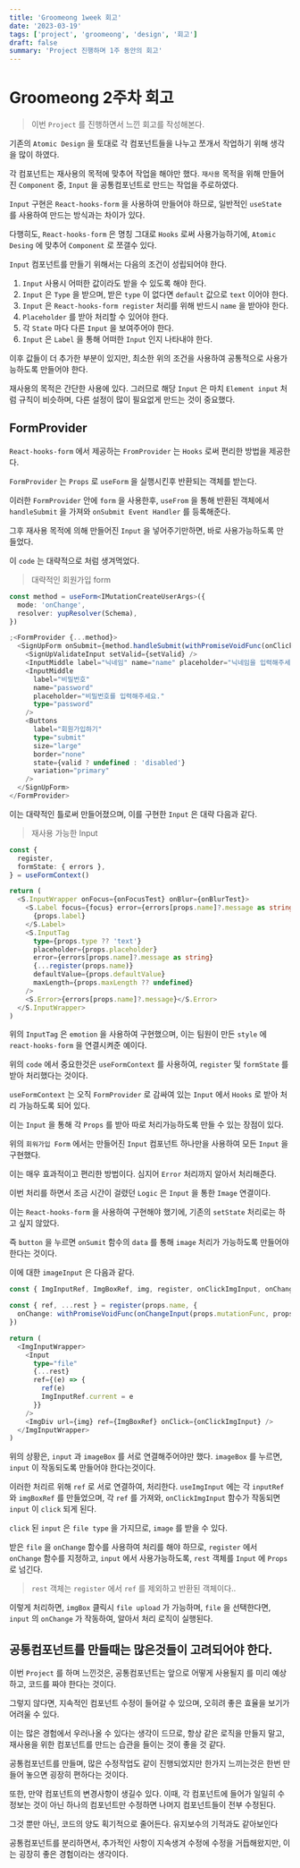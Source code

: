 ```yaml
---
title: 'Groomeong 1week 회고'
date: '2023-03-19'
tags: ['project', 'groomeong', 'design', '회고']
draft: false
summary: 'Project 진행하며 1주 동안의 회고'
---
```


# Groomeong 2주차 회고

> 이번 `Project` 를 진행하면서 느낀 회고를 작성해본다.

기존의 `Atomic Design` 을 토대로 각 컴포넌트들을 나누고 쪼개서 작업하기 위해 생각을 많이 하였다.

각 컴포넌트는 재사용의 목적에 맞추어 작업을 해야만 했다.
`재사용` 목적을 위해 만들어진 `Component` 중, `Input` 을 공통컴포넌트로 만드는 작업을 주로하였다.

`Input` 구현은 `React-hooks-form` 을 사용하여 만들어야 하므로, 일반적인 `useState` 를 사용하여 만드는 방식과는 차이가 있다.

다행히도, `React-hooks-form` 은 명칭 그대로 `Hooks` 로써 사용가능하기에, `Atomic Desing` 에 맞추어 `Component` 로 쪼갤수 있다.

`Input` 컴포넌트를 만들기 위해서는 다음의 조건이 성립되어야 한다.

1. `Input` 사용시 어떠한 값이라도 받을 수 있도록 해야 한다.
2. `Input` 은 `Type` 을 받으며, 받은 `type` 이 없다면 `default` 값으로 `text` 이어야 한다.
3. `Input` 은 `React-hooks-form register` 처리를 위해 반드시 `name` 을 받아야 한다.
4. `Placeholder` 를 받아 처리할 수 있어야 한다.
5. 각 `State` 마다 다른 `Input` 을 보여주어야 한다.
6. `Input` 은 `Label` 을 통해 어떠한 `Input` 인지 나타내야 한다.

이후 값들이 더 추가한 부분이 있지만, 최소한 위의 조건을 사용하여 공통적으로 사용가능하도록 만들어야 한다.

재사용의 목적은 간단한 사용에 있다.
그러므로 해당 `Input` 은 마치 `Element input` 처럼 규칙이 비슷하며, 다른 설정이 많이 필요없게 만드는 것이 중요했다.

## FormProvider

`React-hooks-form` 에서 제공하는 `FromProvider` 는 `Hooks` 로써 편리한 방법을 제공한다.

`FormProvider` 는 `Props` 로 `useForm` 을 실행시킨후 반환되는 객체를 받는다.

이러한 `FormProvider` 안에 `form` 을 사용한후, `useFrom` 을 통해 반환된 객체에서 `handleSubmit` 을 가져와 `onSubmit Event Handler` 를 등록해준다.

그후 재사용 목적에 의해 만들어진 `Input` 을 넣어주기만하면, 바로 사용가능하도록 만들었다.

이 `code` 는 대략적으로 처럼 생겨먹었다.

> 대략적인 회원가입 form

```ts
const method = useForm<IMutationCreateUserArgs>({
  mode: 'onChange',
  resolver: yupResolver(Schema),
})

;<FormProvider {...method}>
  <SignUpForm onSubmit={method.handleSubmit(withPromiseVoidFunc(onClickSignUp))}>
    <SignUpValidateInput setValid={setValid} />
    <InputMiddle label="닉네임" name="name" placeholder="닉네임을 입력해주세요." />
    <InputMiddle
      label="비밀번호"
      name="password"
      placeholder="비밀번호를 입력해주세요."
      type="password"
    />
    <Buttons
      label="회원가입하기"
      type="submit"
      size="large"
      border="none"
      state={valid ? undefined : 'disabled'}
      variation="primary"
    />
  </SignUpForm>
</FormProvider>
```

이는 대략적인 틀로써 만들어졌으며, 이를 구현한 `Input` 은 대략 다음과 같다.

> 재사용 가능한 Input

```ts
const {
  register,
  formState: { errors },
} = useFormContext()

return (
  <S.InputWrapper onFocus={onFocusTest} onBlur={onBlurTest}>
    <S.Label focus={focus} error={errors[props.name]?.message as string}>
      {props.label}
    </S.Label>
    <S.InputTag
      type={props.type ?? 'text'}
      placeholder={props.placeholder}
      error={errors[props.name]?.message as string}
      {...register(props.name)}
      defaultValue={props.defaultValue}
      maxLength={props.maxLength ?? undefined}
    />
    <S.Error>{errors[props.name]?.message}</S.Error>
  </S.InputWrapper>
)
```

위의 `InputTag` 은 `emotion` 을 사용하여 구현했으며, 이는 팀원이 만든 `style` 에 `react-hooks-form` 을 연결시켜준 예이다.

위의 `code` 에서 중요한것은 `useFormContext` 를 사용하여, `register` 및 `formState` 를 받아 처리했다는 것이다.

`useFormContext` 는 오직 `FormProvider` 로 감싸여 있는 `Input` 에서 `Hooks` 로 받아 처리 가능하도록 되어 있다.

이는 `Input` 을 통해 각 `Props` 를 받아 따로 처리가능하도록 만들 수 있는 장점이 있다.

위의 `회워가입 Form` 에서는 만들어진 `Input` 컴포넌트 하나만을 사용하여 모든 `Input` 을 구현했다.

이는 매우 효과적이고 편리한 방법이다.
심지어 `Error` 처리까지 알아서 처리해준다.

이번 처리를 하면서 조금 시간이 걸렸던 `Logic` 은 `Input` 을 통한 `Image` 연결이다.

이는 `React-hooks-form` 을 사용하여 구현해야 했기에, 기존의 `setState` 처리로는 하고 싶지 않았다.

즉 `button` 을 누르면 `onSumit` 함수의 `data` 를 통해 `image` 처리가 가능하도록 만들어야 한다는 것이다.

이에 대한 `imageInput` 은 다음과 같다.

```ts
const { ImgInputRef, ImgBoxRef, img, register, onClickImgInput, onChangeInput } = useImgInput()

const { ref, ...rest } = register(props.name, {
  onChange: withPromiseVoidFunc(onChangeInput(props.mutationFunc, props.shopId)),
})

return (
  <ImgInputWrapper>
    <Input
      type="file"
      {...rest}
      ref={(e) => {
        ref(e)
        ImgInputRef.current = e
      }}
    />
    <ImgDiv url={img} ref={ImgBoxRef} onClick={onClickImgInput} />
  </ImgInputWrapper>
)
```

위의 상황은, `input` 과 `imageBox` 를 서로 연결해주어야만 했다.
`imageBox` 를 누르면, `input` 이 작동되도록 만들어야 한다는것이다.

이러한 처리르 위해 `ref` 로 서로 연결하여, 처리한다.
`useImgInput` 에는 각 `inputRef` 와 `imgBoxRef` 를 만들었으며, 각 `ref` 를 가져와, `onClickImgInput` 함수가 작동되면 `input` 이 `click` 되게 된다.

`click` 된 `input` 은 `file type` 을 가지므로, `image` 를 받을 수 있다.

받은 `file` 을 `onChange` 함수를 사용하여 처리를 해야 하므로, `register` 에서 `onChange` 함수를 지정하고, `input` 에서 사용가능하도록, `rest` 객체를 `Input` 에 `Props` 로 넘긴다.

> `rest` 객체는 `register` 에서 `ref` 를 제외하고 반환된 객체이다..

이렇게 처리하면, `imgBox` 클릭시 `file upload` 가 가능하며, `file` 을 선택한다면, `input` 의 `onChange` 가 작동하여, 알아서 처리 로직이 실행된다.

## 공통컴포넌트를 만들때는 많은것들이 고려되어야 한다.

이번 `Project` 를 하며 느낀것은, 공통컴포넌트는 앞으로 어떻게 사용될지 를 미리 예상하고, 코드를 짜야 한다는 것이다.

그렇지 않다면, 지속적인 컴포넌트 수정이 들어갈 수 있으며, 오히려 좋은 효율을 보기가 어려울 수 있다.

이는 많은 경험에서 우러나올 수 있다는 생각이 드므로, 항상 같은 로직을 만들지 말고, 재사용을 위한 컴포넌트를 만드는 습관을 들이는 것이 좋을 것 같다.

공통컴포넌트를 만들며, 많은 수정작업도 같이 진행되었지만 한가지 느끼는것은 한번 만들어 놓으면 굉장히 편하다는 것이다.

또한, 만약 컴포넌트의 변경사항이 생길수 있다.
이때, 각 컴포넌트에 들어가 일일히 수정보는 것이 아닌 하나의 컴포넌트만 수정하면 나머지 컴포넌트들이 전부 수정된다.

그것 뿐만 아닌, 코드의 양도 획기적으로 줄어든다.
유지보수의 기적과도 같아보인다

공통컴포넌트를 분리하면서, 추가적인 사항이 지속생겨 수정에 수정을 거듭해왔지만, 이는 굉장히 좋은 경험이라는 생각이다.
